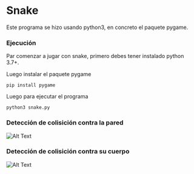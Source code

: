 # Snake

Este programa se hizo usando python3, en concreto el paquete pygame.

### **Ejecución**
Par comenzar a jugar con snake, primero debes tener instalado python 3.7+.

Luego instalar el paquete pygame
```
pip install pygame
```

Luego para ejecutar el programa
```
python3 snake.py
```

### **Detección de colisición contra la pared**

![Alt Text](https://media.giphy.com/media/9VTmybKkjleoTLqWy8/giphy.gif)

### **Detección de colisición contra su cuerpo**

![Alt Text](https://media.giphy.com/media/HDhiaorC0wfeEgNWp4/giphy.gif)